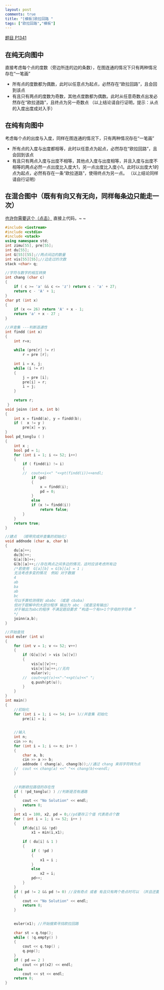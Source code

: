 ```yaml
---
layout: post
comments: true
title: "[模板]欧拉回路 "
tags: ["欧拉回路","模板"]
---
```




[题目 P1341](https://www.luogu.org/problemnew/show/P1341)

## 在纯无向图中

直接考虑每个点的度数（旁边所连的边的条数），在图连通的情况下只有两种情况存在“一笔画”

- 所有点的度数都为偶数，此时以任意点为起点，必然存在“欧拉回路”，且会回到该点
- 有且只有两点的度数为奇数，其他点度数都为偶数。此时从任意奇数点出发必然存在“欧拉道路”，且终点为另一奇数点
（以上结论请自行证明，提示：从点的入度出度成对入手）

## 在纯有向图中
考虑每个点的出度与入度，同样在图连通的情况下，只有两种情况存在“一笔画”

- 所有点的入度与出度都相等，此时以任意点为起点，必然存在“欧拉回路”，且会回到该点
- 有且只有两点入度与出度不相等，其他点入度与出度相等，并且入度与出度不相等的两点必然一点出度比入度大1，另一点出度比入度小1。此时以出度大1的点为起点，必然有存在一条“欧拉道路”，使得终点为另一点。
（以上结论同样请自行证明）
## 在混合图中（既有有向又有无向，同样每条边只能走一次）  
[也许你需要这个（点击）](https://www.baidu.com/s?tn=90171537_s_hao_pg&isource=infinity&wd=%E6%B7%B7%E5%90%88%E5%9B%BE%20%E6%AC%A7%E6%8B%89%E5%9B%9E%E8%B7%AF)
直接上代码，~ ~
```cpp
#include <iostream>
#include <cstdio>
#include <stack>
using namespace std;
int zimu[55], pre[55];
int du[55];
int G[55][55];//两点间边的数量 
int vis[55][55];//边走过的次数 
stack <char> q;
 
//字符与数字的相互转换 
int chang (char c)
{
    if ( c >= 'a' && c <= 'z') return c - 'a' + 27;
    return c - 'A' + 1;
}
char pt (int x)
{
    if (x <= 26) return 'A' + x - 1;
    return 'a' + x - 27 ;
}

//并查集 ---判断连通性
int findd (int x)
{
    int r=x;
    
    while (pre[r] != r)
        r = pre [r]; 
    
    int i = x, j;
    while (i != r)
    {
        j = pre [i];
        pre[i] = r;
        i = j;
    }
    
    return r;
 } 
void joinn (int a, int b)
{
    int x = findd(a), y = findd(b);
    if (  x != y )
        pre[x] = y;
}
bool pd_tonglu ( )
{
    int x ;
    bool pd = 1;
    for (int i = 1; i <= 52; i++)
    {
        if ( findd(i) != i)
        {
        //	cout<<i<<" "<<pt(findd(i))<<endl;
            if (pd)
            {
                x = findd(i);
                pd = 0;
            }	
            else
            if (x != findd(i))
                return false;
        }
    }
    return true;
}

//建点  （顺带完成并查集的初始化） 
void addnode (char a, char b)
{
    du[a]++;
    du[b]++;
    G[a][b]++;
    G[b][a]++;//存在两点之间多边的情况，这时应该考虑所有边 
    /*若使用  G[a][b] = G[b][a] = 1 ;
    无法考虑多变的情况  例如 对于数据   
    4
    ab
    ba
    ab
    bc
    可以手算检测得到 ababc （或是 cbaba）
    但对于题解中的大部分程序 输出为 abc （或是没有输出） 
    对于输出为abc的程序 不满足题目要求 “构造一个有n+1个字母的字符串 ” 
    */ 
    joinn(a,b);
}

//开始查找 
void euler (int u)
{
    for (int v = 1; v <= 52; v++)
    {
        if (G[u][v] > vis [u][v])
        {
            vis[u][v]++;
            vis[v][u]++;//无向
            euler(v);
        //	cout<<pt(v)<<"-"<<pt(u)<<" "; 
            q.push(pt(u));
        }
    }
}
int main()
{
    //初始化 
    for (int i = 1; i <= 54; i++ )//并查集 初始化 
    	pre[i] = i;
    	
    
    //输入 
    int n;
    cin >> n;	
    for (int i = 1; i <= n; i++ )
    {
    	char a, b;
    	cin >> a >> b;
    	addnode ( chang(a), chang(b));//通过 chang 来将字符转为点 
    //	cout << chang(a) <<" "<< chang(b)<<endl;
    }
    
    
    //判断欧拉路径的存在性 
    if ( !pd_tonglu() ) //判断是否有通路 
    {
        cout << "No Solution" << endl;
        return 0;
    }
    int x1 = 100, x2, pd = 0;//pd要存三个值 代表奇点个数 
    for ( int i = 1; i <= 52; i++ ) 
    {
        if(du[i] && !pd)
            x1 = min(i,x1);
        
        if ( du[i] & 1 )
        {
            if ( !pd )
            {
                x1 = i ;
            }
            else	
                x2 = i;
            pd++;
        }
    }
    if ( pd != 2 && pd != 0) //没有奇点 或者 有且只有两个奇点时可以 （并且还要联通） 
    {
        cout << "No Solution" << endl;
        return 0;
    }
    
    
    euler(x1); //开始搜索寻找欧拉回路 
    
    char st = q.top();
    while ( !q.empty() )
    {
        cout << q.top() ;
        q.pop();
    }
    if ( pd == 2 )
        cout << pt(x2) << endl;
    else
        cout << st << endl;
    return 0;
}
```

